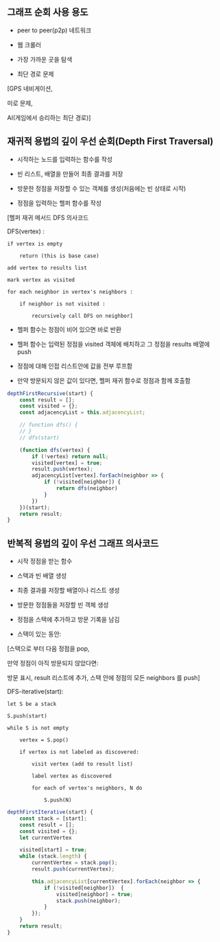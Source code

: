 ## 그래프 순회 사용 용도

- peer to peer(p2p) 네트워크

- 웹 크롤러

- 가장 가까운 곳을 탐색

- 최단 경로 문제

[GPS 네비게이션,

미로 문제,

AI(게임에서 승리하는 최단 경로)]

## 재귀적 용법의 깊이 우선 순회(Depth First Traversal)

- 시작하는 노드를 입력하는 함수를 작성

- 빈 리스트, 배열을 만들어 최종 결과를 저장

- 방문한 정점을 저장할 수 있는 객체를 생성(처음에는 빈 상태로 시작)

- 정점을 입력하는 헬퍼 함수를 작성

[헬퍼 재귀 메서드 DFS 의사코드

DFS(vertex) :

    if vertex is empty

        return (this is base case)

    add vertex to results list

    mark vertex as visited

    for each neighbor in vertex's neighbors :

        if neighbor is not visited :

            recursively call DFS on neighbor]

- 헬퍼 함수는 정점이 비어 있으면 바로 반환

- 헬퍼 함수는 입력된 정점을 visited 객체에 배치하고 그 정점을 results 배열에 push

- 정점에 대해 인접 리스트안에 값을 전부 루프함

- 만약 방문되지 않은 값이 있다면, 헬퍼 재귀 함수로 정점과 함께 호출함

```js
depthFirstRecursive(start) {
    const result = [];
    const visited = {};
    const adjacencyList = this.adjacencyList;

    // function dfs() {
    // }
    // dfs(start)

    (function dfs(vertex) {
        if (!vertex) return null;
        visited[vertex] = true;
        result.push(vertex);
        adjacencyList[vertex].forEach(neighbor => {
            if (!visited[neighbor]) {
                return dfs(neighbor)
            }
        })
    })(start);
    return result;
}
```

## 반복적 용법의 깊이 우선 그래프 의사코드

- 시작 정점을 받는 함수

- 스택과 빈 배열 생성

- 최종 결과를 저장할 배열이나 리스트 생성

- 방문한 정점들을 저장할 빈 객체 생성

- 정점을 스택에 추가하고 방문 기록을 남김

- 스택이 있는 동안:

[스택으로 부터 다음 정점을 pop,

만약 정점이 아직 방문되지 않았다면:

방문 표시, result 리스트에 추가, 스택 안에 정점의 모든 neighbors 를 push]

DFS-iterative(start):

    let S be a stack

    S.push(start)

    while S is not empty

        vertex = S.pop()

        if vertex is not labeled as discovered:

            visit vertex (add to result list)

            label vertex as discovered

            for each of vertex's neighbors, N do

                S.push(N)

```js
depthFirstIterative(start) {
    const stack = [start];
    const result = [];
    const visited = {};
    let currentVertex

    visited[start] = true;
    while (stack.length) {
        currentVertex = stack.pop();
        result.push(currentVertex);

        this.adjacencyList[currentVertex].forEach(neighbor => {
            if (!visited[neighbor])  {
                visited[neighbor] = true;
                stack.push(neighbor);
            }
        });
    }
    return result;
}
```

